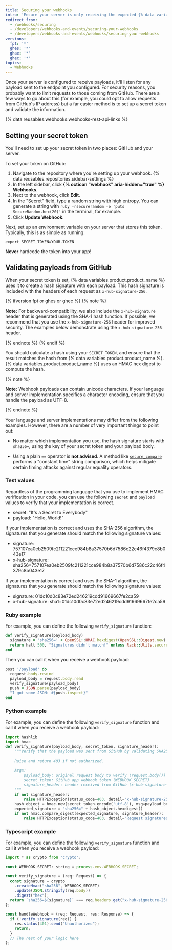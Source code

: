 ```yaml
---
title: Securing your webhooks
intro: 'Ensure your server is only receiving the expected {% data variables.product.prodname_dotcom %} requests for security reasons.'
redirect_from:
  - /webhooks/securing
  - /developers/webhooks-and-events/securing-your-webhooks
  - /developers/webhooks-and-events/webhooks/securing-your-webhooks
versions:
  fpt: '*'
  ghes: '*'
  ghae: '*'
  ghec: '*'
topics:
  - Webhooks
---
```

Once your server is configured to receive payloads, it'll listen for any payload sent to the endpoint you configured. For security reasons, you probably want to limit requests to those coming from GitHub. There are a few ways to go about this (for example, you could opt to allow requests from GitHub's IP address) but a far easier method is to set up a secret token and validate the information.

{% data reusables.webhooks.webhooks-rest-api-links %}

## Setting your secret token

You'll need to set up your secret token in two places: GitHub and your server.

To set your token on GitHub:

1. Navigate to the repository where you're setting up your webhook.
{% data reusables.repositories.sidebar-settings %}
1. In the left sidebar, click **{% octicon "webhook" aria-hidden="true" %} Webhooks**.
1. Next to the webhook, click **Edit**.
1. In the "Secret" field, type a random string with high entropy. You can generate a string with `ruby -rsecurerandom -e 'puts SecureRandom.hex(20)'` in the terminal, for example.
1. Click **Update Webhook**.

Next, set up an environment variable on your server that stores this token. Typically, this is as simple as running:

```shell
export SECRET_TOKEN=YOUR-TOKEN
```

**Never** hardcode the token into your app!

## Validating payloads from GitHub

When your secret token is set, {% data variables.product.product_name %} uses it to create a hash signature with each payload. This hash signature is included with the headers of each request as `x-hub-signature-256`.

{% ifversion fpt or ghes or ghec %}
{% note %}

**Note:** For backward-compatibility, we also include the `x-hub-signature` header that is generated using the SHA-1 hash function. If possible, we recommend that you use the `x-hub-signature-256` header for improved security. The examples below demonstrate using the `x-hub-signature-256` header.

{% endnote %}
{% endif %}

You should calculate a hash using your `SECRET_TOKEN`, and ensure that the result matches the hash from {% data variables.product.product_name %}. {% data variables.product.product_name %} uses an HMAC hex digest to compute the hash.

{% note %}

**Note:** Webhook payloads can contain unicode characters. If your language and server implementation specifies a character encoding, ensure that you handle the payload as UTF-8.

{% endnote %}

Your language and server implementations may differ from the following examples. However, there are a number of very important things to point out:

- No matter which implementation you use, the hash signature starts with `sha256=`, using the key of your secret token and your payload body.

- Using a plain `==` operator is **not advised**. A method like [`secure_compare`][secure_compare] performs a "constant time" string comparison, which helps mitigate certain timing attacks against regular equality operators.

### Test values

Regardless of the programming language that you use to implement HMAC verification in your code, you can use the following `secret` and `payload` values to verify that your implementation is correct.

- secret: "It's a Secret to Everybody"
- payload: "Hello, World!"

If your implementation is correct and uses the SHA-256 algorithm, the signatures that you generate should match the following signature values:

- signature: 757107ea0eb2509fc211221cce984b8a37570b6d7586c22c46f4379c8b043e17
- x-hub-signature: sha256=757107ea0eb2509fc211221cce984b8a37570b6d7586c22c46f4379c8b043e17

If your implementation is correct and uses the SHA-1 algorithm, the signatures that you generate should match the following signature values:

- signature: 01dc10d0c83e72ed246219cdd91669667fe2ca59
- x-hub-signature: sha1=01dc10d0c83e72ed246219cdd91669667fe2ca59
### Ruby example

For example, you can define the following `verify_signature` function:

``` ruby
def verify_signature(payload_body)
  signature = 'sha256=' + OpenSSL::HMAC.hexdigest(OpenSSL::Digest.new('sha256'), ENV['SECRET_TOKEN'], payload_body)
  return halt 500, "Signatures didn't match!" unless Rack::Utils.secure_compare(signature, request.env['HTTP_X_HUB_SIGNATURE_256'])
end
```

Then you can call it when you receive a webhook payload:

``` ruby
post '/payload' do
  request.body.rewind
  payload_body = request.body.read
  verify_signature(payload_body)
  push = JSON.parse(payload_body)
  "I got some JSON: #{push.inspect}"
end
```

### Python example

For example, you can define the following `verify_signature` function and call it when you receive a webhook payload:

```python
import hashlib
import hmac
def verify_signature(payload_body, secret_token, signature_header):
    """Verify that the payload was sent from GitHub by validating SHA256.
    
    Raise and return 403 if not authorized.
    
    Args:
        payload_body: original request body to verify (request.body())
        secret_token: GitHub app webhook token (WEBHOOK_SECRET)
        signature_header: header received from GitHub (x-hub-signature-256)
    """
    if not signature_header:
        raise HTTPException(status_code=403, detail="x-hub-signature-256 header is missing!")
    hash_object = hmac.new(secret_token.encode('utf-8'), msg=payload_body, digestmod=hashlib.sha256)
    expected_signature = "sha256=" + hash_object.hexdigest()
    if not hmac.compare_digest(expected_signature, signature_header):
        raise HTTPException(status_code=403, detail="Request signatures didn't match!")
```

### Typescript example

For example, you can define the following `verify_signature` function and call it when you receive a webhook payload:

```javascript copy
import * as crypto from "crypto";

const WEBHOOK_SECRET: string = process.env.WEBHOOK_SECRET;

const verify_signature = (req: Request) => {
  const signature = crypto
    .createHmac("sha256", WEBHOOK_SECRET)
    .update(JSON.stringify(req.body))
    .digest("hex");
  return `sha256=${signature}` === req.headers.get("x-hub-signature-256");
};

const handleWebhook = (req: Request, res: Response) => {
  if (!verify_signature(req)) {
    res.status(401).send("Unauthorized");
    return;
  }
  // The rest of your logic here
};
```

[secure_compare]: https://rubydoc.info/github/rack/rack/main/Rack/Utils:secure_compare
